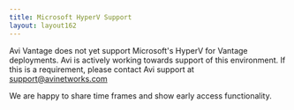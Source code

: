 ```yaml
---
title: Microsoft HyperV Support
layout: layout162
---
```

Avi Vantage does not yet support Microsoft's HyperV for Vantage deployments. Avi is actively working towards support of this environment. If this is a requirement, please contact Avi support at support@avinetworks.com

We are happy to share time frames and show early access functionality.
